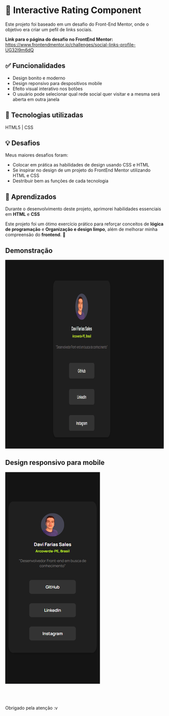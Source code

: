 # 🎯 Interactive Rating Component
Este projeto foi baseado em um desafio do Front-End Mentor, onde o objetivo era criar um pefil de links sociais.

**Link para o página do desafio no FrontEnd Mentor:** https://www.frontendmentor.io/challenges/social-links-profile-UG32l9m6dQ

## ✅ Funcionalidades

- Design bonito e moderno
- Design reponsivo para despositivos mobile
- Efeito visual interativo nos botões
- O usuário pode selecionar qual rede social quer visitar e a mesma será aberta em outra janela


## 🤖 Tecnologias utilizadas
HTML5 | CSS

## 💡 Desafios
Meus maiores desafios foram:

- Colocar em prática as habilidades de design usando CSS e HTML
- Se inspirar no design de um projeto do FrontEnd Mentor utilizando HTML e CSS
- Destribuir bem as funções de cada tecnologia


## 🚀 Aprendizados

Durante o desenvolvimento deste projeto, aprimorei habilidades essenciais em **HTML** e **CSS**

Este projeto foi um ótimo exercício prático para reforçar conceitos de **lógica de programação** e **Organização e design limpo**, além de melhorar minha compreensão do **frontend**. 🚀


## Demonstração
<img widht="1040px" height="600px" src="src/assets/to_readme/desktop.gif">

## Design responsivo para mobile
<img src="src/assets/to_readme/mobile.png">


<br><br><br>
Obrigado pela atenção :v